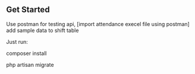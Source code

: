 ## Get Started

Use postman for testing api, [import attendance execel file using postman]
add sample data to shift table 

Just run:

composer install

php artisan migrate


